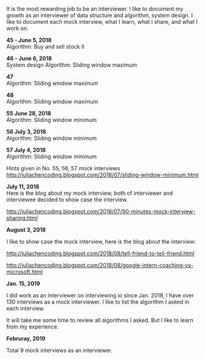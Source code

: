 It is the most rewarding job to be an interviewer. I like to document my growth as an interviewer of data structure and algorithm, system design. I like to document each mock interview, what I learn, what I share, and what I work on. 

**45 - June 5, 2018**<br>
Algorithm: Buy and sell stock II

**46 - June 6, 2018**<br>
System design
Algorithm: Sliding window maximum

**47**<br>
Algorithm: Sliding window maximum

**48**<br>
Algorithm: Sliding window maximum

**55 June 28, 2018**<br>
Algorithm: Sliding window minimum

**56 July 3, 2018**<br>
Algorithm: Sliding window minimum

**57 July 4, 2018**<br>
Algorithm: Sliding window minimum

Hints given in No. 55, 56, 57 mock interviews
http://juliachencoding.blogspot.com/2018/07/sliding-window-minimum.html
 
**July 11, 2018**<br>
Here is the blog about my mock interview, both of interviewer and interviewee decided to show case the interview. 

http://juliachencoding.blogspot.com/2018/07/90-minutes-mock-interview-sharing.html


**August 3, 2018**<br>

I like to show case the mock interview, here is the blog about the interview:

http://juliachencoding.blogspot.com/2018/08/tell-friend-to-tell-friend.html

http://juliachencoding.blogspot.com/2018/08/google-intern-coaching-vs-microsoft.html

**Jan. 15, 2019**<br>

I did work as an interviewer on interviewing.io since Jan. 2018, I have over 130 interviews as a mock interviewer. I like to list the algorithm I asked in each interview. 

It will take me some time to review all algorithms I asked. But I like to learn from my experience. 

**Februray, 2019**<br>

Total 9 mock interviews as an interviewer. 
